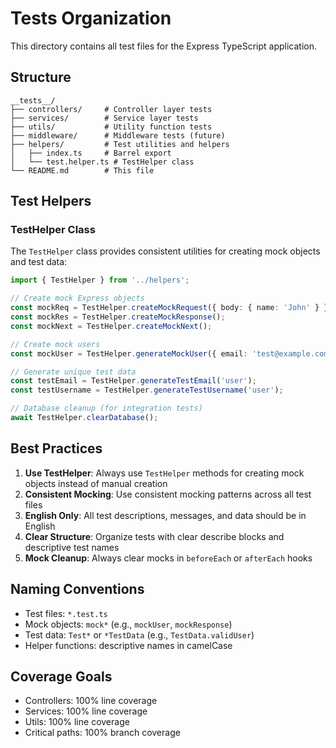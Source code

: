 # Tests Organization

This directory contains all test files for the Express TypeScript application.

## Structure

```
__tests__/
├── controllers/     # Controller layer tests
├── services/        # Service layer tests
├── utils/           # Utility function tests
├── middleware/      # Middleware tests (future)
├── helpers/         # Test utilities and helpers
│   ├── index.ts     # Barrel export
│   └── test.helper.ts # TestHelper class
└── README.md        # This file
```

## Test Helpers

### TestHelper Class

The `TestHelper` class provides consistent utilities for creating mock objects and test data:

```typescript
import { TestHelper } from '../helpers';

// Create mock Express objects
const mockReq = TestHelper.createMockRequest({ body: { name: 'John' } });
const mockRes = TestHelper.createMockResponse();
const mockNext = TestHelper.createMockNext();

// Create mock users
const mockUser = TestHelper.generateMockUser({ email: 'test@example.com' });

// Generate unique test data
const testEmail = TestHelper.generateTestEmail('user');
const testUsername = TestHelper.generateTestUsername('user');

// Database cleanup (for integration tests)
await TestHelper.clearDatabase();
```

## Best Practices

1. **Use TestHelper**: Always use `TestHelper` methods for creating mock objects instead of manual creation
2. **Consistent Mocking**: Use consistent mocking patterns across all test files
3. **English Only**: All test descriptions, messages, and data should be in English
4. **Clear Structure**: Organize tests with clear describe blocks and descriptive test names
5. **Mock Cleanup**: Always clear mocks in `beforeEach` or `afterEach` hooks

## Naming Conventions

- Test files: `*.test.ts`
- Mock objects: `mock*` (e.g., `mockUser`, `mockResponse`)
- Test data: `Test*` or `*TestData` (e.g., `TestData.validUser`)
- Helper functions: descriptive names in camelCase

## Coverage Goals

- Controllers: 100% line coverage
- Services: 100% line coverage
- Utils: 100% line coverage
- Critical paths: 100% branch coverage
